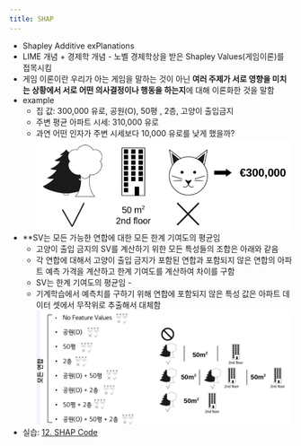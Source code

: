 ```yaml
---
title: SHAP
---
```


- Shapley Additive exPlanations 
- LIME 개념 + 경제학 개념 - 노벨 경제학상을 받은 Shapley Values(게임이론)를 접목시킴
- 게임 이론이란 우리가 아는 게임을 말하는 것이 아닌 **여러 주제가 서로 영향을 미치는 상황에서 서로 어떤 의사결정이나 행동을 하는지**에 대해 이론화한 것을 말함
- example
	- 집 값: 300,000 유로, 공원(O), 50평 , 2층, 고양이 출입금지 
	- 주변 평균 아파트 시세: 310,000 유로 
	- 과연 어떤 인자가 주변 시세보다 10,000 유로를 낮게 했을까?
	![image](https://github.com/code7ssage/code7ssage.github.io/blob/master/assets/attached%20file/Pasted%20image%2020240109143037.png?raw=true)
- **SV는 모든 가능한 연합에 대한 모든 한계 기여도의 평균임
	- 고양이 출입 금지의 SV를 계산하기 위한 모든 특성들의 조합은 아래와 같음 
	- 각 연합에 대해서 고양이 출입 금지가 포함된 연합과 포함되지 않은 연합의 아파트 예측 가격을 계산하고 한계 기여도를 계산하여 차이를 구함 
	- SV는 한계 기여도의 평균임 -
	- 기계학습에서 예측치를 구하기 위해 연합에 포함되지 않은 특성 값은 아파트 데이터 셋에서 무작위로 추출해서 대체함
	![image](https://github.com/code7ssage/code7ssage.github.io/blob/master/assets/attached%20file/Pasted%20image%2020240109143205.png?raw=true)
- 실습: [12. SHAP Code](https://code7ssage.github.io/12.-SHAP-Code/)